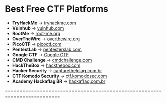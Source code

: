 # Best Free CTF Platforms

- **TryHackMe** → [tryhackme.com](https://tryhackme.com)  
- **Vulnhub** → [vulnhub.com](https://www.vulnhub.com)  
- **RootMe** → [root-me.org](https://www.root-me.org)  
- **OverTheWire** → [overthewire.org](https://overthewire.org)  
- **PicoCTF** → [picoctf.com](https://picoctf.com)  
- **PentestLab** → [pentesterslab.com](https://pentesterslab.com)  
- **Google CTF** → [Google CTF](https://lnkd.in/ejNk3E8D)  
- **CMD Challenge** → [cmdchallenge.com](https://cmdchallenge.com)  
- **HackTheBox** → [hackthebox.com](https://hackthebox.com)  
- **Hacker Security** → [capturethelolag.com.br](https://capturethelolag.com.br)  
- **CTF Komodo Security** → [ctf.komodosec.com](https://ctf.komodosec.com)  
- **Academy Hackaflag BR** → [hackaflag.com.br](https://hackaflag.com.br)  



=========================================================================
